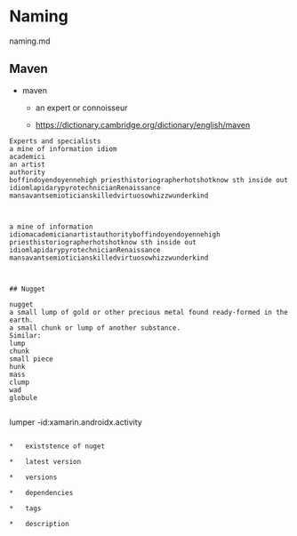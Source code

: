 # Naming

naming.md


## Maven

*   maven

    *   an expert or connoisseur

    *   https://dictionary.cambridge.org/dictionary/english/maven

```
Experts and specialists
a mine of information idiom
academici
an artist
authority
boffindoyendoyennehigh priesthistoriographerhotshotknow sth inside out idiomlapidarypyrotechnicianRenaissance mansavantsemioticianskilledvirtuosowhizzwunderkind



a mine of information idiomacademicianartistauthorityboffindoyendoyennehigh priesthistoriographerhotshotknow sth inside out idiomlapidarypyrotechnicianRenaissance mansavantsemioticianskilledvirtuosowhizzwunderkind



## Nugget

nugget
a small lump of gold or other precious metal found ready-formed in the earth.
a small chunk or lump of another substance.
Similar:
lump
chunk
small piece
hunk
mass
clump
wad
globule


```
lumper -id:xamarin.androidx.activity
```

*   existstence of nuget

*   latest version

*   versions

*   dependencies

*   tags

*   description


